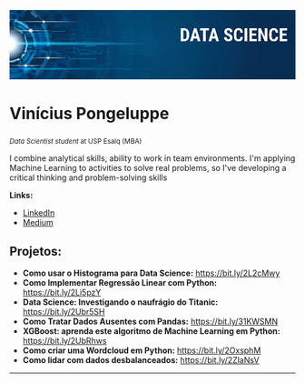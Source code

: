 <p align="center">
  <img src="banner.png" >
</p>

# Vinícius Pongeluppe
<sub>*Data Scientist student* at USP Esalq (MBA)</sub>

I combine analytical skills, ability to work in team environments. I'm applying Machine Learning to activities to solve real problems, so I've developing a critical thinking and problem-solving skills

**Links:**
* [LinkedIn](https://www.linkedin.com/in/vin%C3%ADcius-pongeluppe-7a355899/)
* [Medium](https://medium.com/@vlp_10)


## Projetos:


* **Como usar o Histograma para Data Science:** https://bit.ly/2L2cMwy
* **Como Implementar Regressão Linear com Python:** https://bit.ly/2Li5pzY
* **Data Science: Investigando o naufrágio do Titanic:** https://bit.ly/2Ubr5SH
* **Como Tratar Dados Ausentes com Pandas:** https://bit.ly/31KWSMN
* **XGBoost: aprenda este algoritmo de Machine Learning em Python:** https://bit.ly/2UbRhws
* **Como criar uma Wordcloud em Python:** https://bit.ly/2OxsphM
* **Como lidar com dados desbalanceados:** https://bit.ly/2ZlaNsV

---
